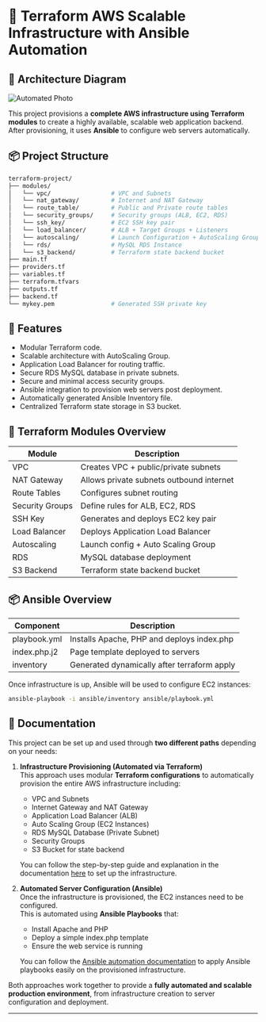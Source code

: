 # 📘 Terraform AWS Scalable Infrastructure with Ansible Automation

## 🧠 Architecture Diagram

![Automated Photo](Animation.gif)

This project provisions a **complete AWS infrastructure using Terraform modules** to create a highly available, scalable web application backend.  
After provisioning, it uses **Ansible** to configure web servers automatically.

## 📦 Project Structure

```bash
terraform-project/
├── modules/
│   └── vpc/                 # VPC and Subnets
│   └── nat_gateway/         # Internet and NAT Gateway
│   └── route_table/         # Public and Private route tables
│   └── security_groups/     # Security groups (ALB, EC2, RDS)
│   └── ssh_key/             # EC2 SSH key pair
│   └── load_balancer/       # ALB + Target Groups + Listeners
│   └── autoscaling/         # Launch Configuration + AutoScaling Group + Inventory Generator
│   └── rds/                 # MySQL RDS Instance
│   └── s3_backend/          # Terraform state backend bucket
├── main.tf
├── providers.tf
├── variables.tf
├── terraform.tfvars
├── outputs.tf
├── backend.tf
└── mykey.pem                # Generated SSH private key
```
## 🚀 Features

- Modular Terraform code.
- Scalable architecture with AutoScaling Group.
- Application Load Balancer for routing traffic.
- Secure RDS MySQL database in private subnets.
- Secure and minimal access security groups.
- Ansible integration to provision web servers post deployment.
- Automatically generated Ansible Inventory file.
- Centralized Terraform state storage in S3 bucket.

## 📌 Terraform Modules Overview

| Module | Description |
|--------|-------------|
| VPC | Creates VPC + public/private subnets |
| NAT Gateway | Allows private subnets outbound internet |
| Route Tables | Configures subnet routing |
| Security Groups | Define rules for ALB, EC2, RDS |
| SSH Key | Generates and deploys EC2 key pair |
| Load Balancer | Deploys Application Load Balancer |
| Autoscaling | Launch config + Auto Scaling Group |
| RDS | MySQL database deployment |
| S3 Backend | Terraform state backend bucket |

## 📦 Ansible Overview

| Component | Description |
|-----------|-------------|
| playbook.yml | Installs Apache, PHP and deploys index.php |
| index.php.j2 | Page template deployed to servers |
| inventory | Generated dynamically after terraform apply |

Once infrastructure is up, Ansible will be used to configure EC2 instances:

```bash
ansible-playbook -i ansible/inventory ansible/playbook.yml
```

## 📝 Documentation

This project can be set up and used through **two different paths** depending on your needs:

1. **Infrastructure Provisioning (Automated via Terraform)**  
   This approach uses modular **Terraform configurations** to automatically provision the entire AWS infrastructure including:
   
   - VPC and Subnets
   - Internet Gateway and NAT Gateway
   - Application Load Balancer (ALB)
   - Auto Scaling Group (EC2 Instances)
   - RDS MySQL Database (Private Subnet)
   - Security Groups
   - S3 Bucket for state backend

   You can follow the step-by-step guide and explanation in the documentation [here](https://shard-knee-e78.notion.site/Scalable-Web-Application-Infrastructure-on-AWS-Terraform-Ansible-1e688e9cf72c80fe84bfc347bc8bc5d7?pvs=4) to set up the infrastructure.

2. **Automated Server Configuration (Ansible)**  
   Once the infrastructure is provisioned, the EC2 instances need to be configured.  
   This is automated using **Ansible Playbooks** that:
   
   - Install Apache and PHP
   - Deploy a simple index.php template
   - Ensure the web service is running

   You can follow the [Ansible automation documentation](https://shard-knee-e78.notion.site/Modules-Of-Scalable-Web-Application-Infrastructure-1e688e9cf72c804e8b54c613f93822c0?pvs=4) to apply Ansible playbooks easily on the provisioned infrastructure.

Both approaches work together to provide a **fully automated and scalable production environment**, from infrastructure creation to server configuration and deployment.

---
